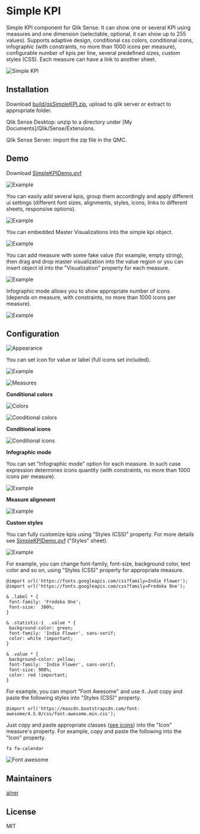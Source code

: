 # Simple KPI

Simple KPI component for Qlik Sense.
It can show one or several KPI using measures and one dimension (selectable, optional, it can show up to 255 values).
Supports adaptive design, conditional css colors, conditional icons, infographic (with constraints, no more than 1000 icons per measure), configurable number of kpis per line, several predefined sizes, custom styles (CSS).
Each measure can have a link to another sheet.

![Simple KPI](https://raw.githubusercontent.com/alner/qsStatisticBlock/screenshots/screenshots/SimpleKPI.png)

## Installation

Download [build/qsSimpleKPI.zip](https://github.com/alner/qsSimpleKPI/raw/master/build/qsSimpleKPI.zip), upload to qlik server or extract to appropriate folder.

Qlik Sense Desktop: unzip to a directory under [My Documents]/Qlik/Sense/Extensions.

Qlik Sense Server: import the zip file in the QMC.

## Demo

Download [SimpleKPIDemo.qvf](examples/SimpleKPIDemo.qvf)

![Example](examples/images/using_styles.png)

You can easily add several kpis, group them accordingly and apply different ui settings (different font sizes, alignments, styles, icons, links to different sheets, responsive options).

![Example](examples/SimpleKPIDemo.png)

You can embedded Master Visualizations into the simple kpi object.

![Example](examples/images/embedded_charts.png)

You can add measure with some fake value (for example, empty string), then drag and drop master visualization into the value region or you can insert object id into the "Visualization" property for each measure.

![Example](examples/images/drag_chart.png)

Infographic mode allows you to show appropriate number of icons (depends on measure, with constraints, no more than 1000 icons per measure).

![Example](examples/images/infographic.png)

## Configuration

![Appearance](https://raw.githubusercontent.com/alner/qsStatisticBlock/screenshots/screenshots/Appearance2.png)

You can set icon for value or label (full icons set included).

![Example](examples/IconDialog.png)

![Measures](https://raw.githubusercontent.com/alner/qsStatisticBlock/screenshots/screenshots/Measures.png)


**Conditional colors**

![Colors](https://raw.githubusercontent.com/alner/qsStatisticBlock/screenshots/screenshots/Colors.png)

![Conditional colors](https://raw.githubusercontent.com/alner/qsStatisticBlock/screenshots/screenshots/ConditionalColors.png)

**Conditional icons**

![Conditional icons](https://raw.githubusercontent.com/alner/qsStatisticBlock/screenshots/screenshots/ConditionalIcons.png)

**Infographic mode**

You can set "Infographic mode" option for each measure. In such case expression determines icons quantity (with constraints, no more than 1000 icons per measure).

![Example](examples/images/infographic_mode.png)

**Measure alignment**

![Example](examples/images/alignment.png)

**Custom styles**

 You can fully customize kpis using "Styles (CSS)" property. For more details see [SimpleKPIDemo.qvf](examples/SimpleKPIDemo.qvf) ("Styles" sheet).

![Example](examples/images/google_fonts.png)

 For example, you can change font-family, font-size, background color, text color and so on, using "Styles (CSS)" property for appropriate measure.

 ```
@import url('https://fonts.googleapis.com/css?family=Indie Flower');
@import url('https://fonts.googleapis.com/css?family=Fredoka One');

& .label * {
  font-family: 'Fredoka One';
  font-size:  300%;
}

& .statistic-1  .value * {
  background-color: green;
  font-family: 'Indie Flower', sans-serif;
  color: white !important;
}

& .value * {
  background-color: yellow;
  font-family: 'Indie Flower', sans-serif;
  font-size: 900%;
  color: red !important;
}
 ```

For example, you can import "Font Awesome" and use it. Just copy and paste the following styles into "Styles (CSS)" property.
```
@import url('https://maxcdn.bootstrapcdn.com/font-awesome/4.5.0/css/font-awesome.min.css');
```

Just copy and paste appropriate classes ([see icons](https://fortawesome.github.io/Font-Awesome/icons/)) into the "Icon" measure's property.
For example, copy and paste the following into the "Icon" property.
```
fa fa-calendar
```
![Font awesome](https://raw.githubusercontent.com/alner/qsStatisticBlock/screenshots/screenshots/fontawesome.png)

## Maintainers

[alner](https://github.com/alner)

## License

MIT
